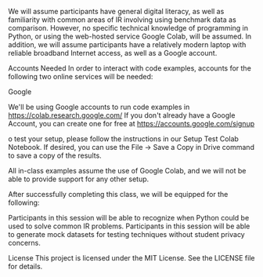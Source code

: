 We will assume participants have general digital literacy, as well as familiarity with common areas of IR involving using benchmark data as comparison. However, no specific technical knowledge of programming in Python, or using the web-hosted service Google Colab, will be assumed. In addition, we will assume participants have a relatively modern laptop with reliable broadband Internet access, as well as a Google account.


Accounts Needed
In order to interact with code examples, accounts for the following two online services will be needed:

Google

We'll be using Google accounts to run code examples in https://colab.research.google.com/
If you don't already have a Google Account, you can create one for free at https://accounts.google.com/signup

o test your setup, please follow the instructions in our Setup Test Colab Notebook. If desired, you can use the File -> Save a Copy in Drive command to save a copy of the results.

All in-class examples assume the use of Google Colab, and we will not be able to provide support for any other setup.

After successfully completing this class, we will be equipped for the following:

Participants in this session will be able to recognize when Python could be used to solve common IR problems. Participants in this session will be able to generate mock datasets for testing techniques without student privacy concerns.


License
This project is licensed under the MIT License. See the LICENSE file for details.
